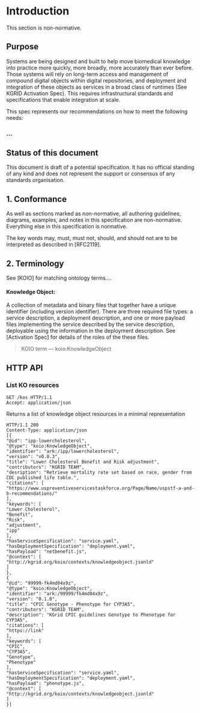 # Introduction

This section is non-normative.

## Purpose

Systems are being designed and built to help move biomedical knowledge into practice more quickly, more broadly, more accurately than ever before. Those systems will rely on long-term access and management of compound digital objects within digital repositories, and deployment and integration of these objects as services in a broad class of runtimes (See KGRID Activation Spec). This requires infrastructural standards and specifications that enable integration at scale.                     

This spec represents our recommendations on how to meet the following needs:

### ...

## Status of this document

This document is draft of a potential specification. It has no official standing of any kind and does not represent the support or consensus of any standards organisation.

## 1. Conformance 

As well as sections marked as non-normative, all authoring guidelines, diagrams, examples, and notes in this specification are non-normative. Everything else in this specification is normative.

The key words <conform>may</conform>, <conform>must</conform>, <conform>must not</conform>, <conform>should</conform>, and <conform>should not</conform> are to be interpreted as described in [RFC2119].

## 2. Terminology

See [KOIO] for matching ontology terms....

#### Knowledge Object:
A collection of metadata and binary files that together have a unique identifier (including version identifier). There are three required file types: a service description, a deployment description, and one or more payload files implementing the service described by the service description, deployable using the information in the deployment description. See [Activation Spec] for details of the roles of the these files.

> KOIO term — koio:KnowledgeObject

## HTTP API

### List KO resources
```
GET /kos HTTP/1.1
Accept: application/json
```
Returns a list of knowledge object resources in a minimal representation

```
HTTP/1.1 200
Content-Type: application/json
[{
"@id": "ipp-lowercholesterol",
"@type": "koio:KnowledgeObject",
"identifier": "ark:/ipp/lowercholesterol",
"version": "v0.0.3",
"title": "Lower Cholesterol Benefit and Risk adjustment",
"contributors": "KGRID TEAM",
"desription": "Retrieve mortality rate set based on race, gender from CDC published life table.",
"citations": [
"https://www.uspreventiveservicestaskforce.org/Page/Name/uspstf-a-and-b-recommendations/"
],
"keywords": [
"Lower Cholesterol",
"Benefit",
"Risk",
"adjustment",
"ipp"
],
"hasServiceSpecification": "service.yaml",
"hasDeploymentSpecification": "deployment.yaml",
"hasPayload": "netbenefit.js",
"@context": [
"http://kgrid.org/koio/contexts/knowledgeobject.jsonld"
]
},
{
"@id": "99999-fk4md04x9z",
"@type": "koio:KnowledgeObject",
"identifier": "ark:/99999/fk4md04x9z",
"version": "0.1.0",
"title": "CPIC Genotype - Phenotype for CYP3A5",
"contributors": "KGRID TEAM",
"description": "KGrid CPIC guidelines Genotype to Phenotype for CYP3A5",
"citations": [
"https://link"
],
"keywords": [
"CPIC",
"CYP3A5",
"Genotype",
"Phenotype"
],
"hasServiceSpecification": "service.yaml",
"hasDeploymentSpecification": "deployment.yaml",
"hasPayload": "phenotype.js",
"@context": [
"http://kgrid.org/koio/contexts/knowledgeobject.jsonld"
]
}]
```


